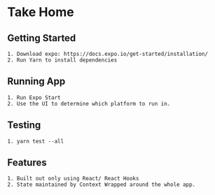 # Take Home

## Getting Started

    1. Download expo: https://docs.expo.io/get-started/installation/
    2. Run Yarn to install dependencies

## Running App

    1. Run Expo Start
    2. Use the UI to determine which platform to run in.

## Testing

    1. yarn test --all

## Features

    1. Built out only using React/ React Hooks
    2. State maintained by Context Wrapped around the whole app.
